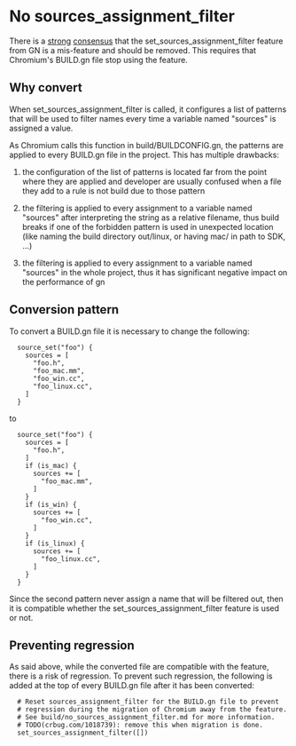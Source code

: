 # No sources_assignment_filter

There is a [strong][0] [consensus][1] that the set_sources_assignment_filter
feature from GN is a mis-feature and should be removed. This requires that
Chromium's BUILD.gn file stop using the feature.

## Why convert

When set_sources_assignment_filter is called, it configures a list of patterns
that will be used to filter names every time a variable named "sources" is
assigned a value.

As Chromium calls this function in build/BUILDCONFIG.gn, the patterns are
applied to every BUILD.gn file in the project. This has multiple drawbacks:

1.  the configuration of the list of patterns is located far from the point
    where they are applied and developer are usually confused when a file
    they add to a rule is not build due to those pattern

2.  the filtering is applied to every assignment to a variable named "sources"
    after interpreting the string as a relative filename, thus build breaks if
    one of the forbidden pattern is used in unexpected location (like naming
    the build directory out/linux, or having mac/ in path to SDK, ...)

3.  the filtering is applied to every assignment to a variable named "sources"
    in the whole project, thus it has significant negative impact on the
    performance of gn

## Conversion pattern

To convert a BUILD.gn file it is necessary to change the following:

```
  source_set("foo") {
    sources = [
      "foo.h",
      "foo_mac.mm",
      "foo_win.cc",
      "foo_linux.cc",
    ]
  }
```

to

```
  source_set("foo") {
    sources = [
      "foo.h",
    ]
    if (is_mac) {
      sources += [
        "foo_mac.mm",
      ]
    }
    if (is_win) {
      sources += [
        "foo_win.cc",
      ]
    }
    if (is_linux) {
      sources += [
        "foo_linux.cc",
      ]
    }
  }
```

Since the second pattern never assign a name that will be filtered out, then
it is compatible whether the set_sources_assignment_filter feature is used or
not.

## Preventing regression

As said above, while the converted file are compatible with the feature, there
is a risk of regression. To prevent such regression, the following is added at
the top of every BUILD.gn file after it has been converted:

```
  # Reset sources_assignment_filter for the BUILD.gn file to prevent
  # regression during the migration of Chromium away from the feature.
  # See build/no_sources_assignment_filter.md for more information.
  # TODO(crbug.com/1018739): remove this when migration is done.
  set_sources_assignment_filter([])
```

[0]: https://groups.google.com/a/chromium.org/d/topic/chromium-dev/hyLuCU6g2V4/discussion
[1]: https://groups.google.com/a/chromium.org/d/topic/gn-dev/oQcYStl_WkI/discussion
